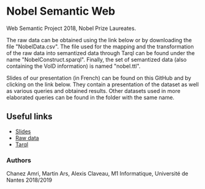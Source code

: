 # Nobel Semantic Web
Web Semantic Project 2018, Nobel Prize Laureates.

The raw data can be obtained using the 
link below or by downloading the file "NobelData.csv". The file used for the mapping and 
the transformation of the raw data into semantized data through Tarql can be found under 
the name "NobelConstruct.sparql". Finally, the set of semantized data 
(also containing the VoID information) is named "nobel.ttl".

Slides of our presentation (in French) can be found on this GitHub and by clicking on the 
link below. They contain a presentation of the dataset as well as various queries and obtained results.
Other datasets used in more elaborated queries can be found in the folder with the same name.

## Useful links
* [Slides](https://docs.google.com/presentation/d/1h9Aex41BXu1eRO7wmU9PQoPDXEkc67qRg4UxblKwsYc/edit?usp=sharing)
* [Raw data](https://public.opendatasoft.com/explore/dataset/nobel-prize-laureates/)
* [Tarql](https://github.com/tarql/tarql)
### Authors
Chanez Amri, Martin Ars, Alexis Claveau, 
M1 Informatique, Université de Nantes
2018/2019
